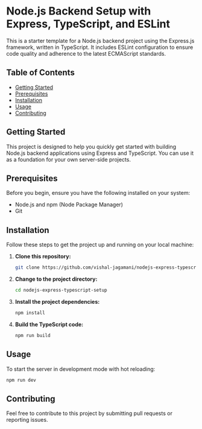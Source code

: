 # Node.js Backend Setup with Express, TypeScript, and ESLint

This is a starter template for a Node.js backend project using the Express.js framework, written in TypeScript. It includes ESLint configuration to ensure code quality and adherence to the latest ECMAScript standards.

## Table of Contents

- [Getting Started](#getting-started)
- [Prerequisites](#prerequisites)
- [Installation](#installation)
- [Usage](#usage)
- [Contributing](#contributing)

## Getting Started

This project is designed to help you quickly get started with building Node.js backend applications using Express and TypeScript. You can use it as a foundation for your own server-side projects.

## Prerequisites

Before you begin, ensure you have the following installed on your system:

- Node.js and npm (Node Package Manager)
- Git

## Installation

Follow these steps to get the project up and running on your local machine:

1. **Clone this repository:**

    ```bash
    git clone https://github.com/vishal-jagamani/nodejs-express-typescript-setup.git
    ```

2. **Change to the project directory:**

    ```bash
    cd nodejs-express-typescript-setup
    ```

3. **Install the project dependencies:**

    ```bash
    npm install
    ```

4. **Build the TypeScript code:**

    ```bash
    npm run build
    ```

## Usage

To start the server in development mode with hot reloading:

```bash
npm run dev
```

## Contributing

Feel free to contribute to this project by submitting pull requests or reporting issues.
